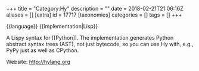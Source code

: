 +++
title = "Category:Hy"
description = ""
date = 2018-02-21T21:06:16Z
aliases = []
[extra]
id = 17717
[taxonomies]
categories = []
tags = []
+++

{{language}}
{{implementation|Lisp}}

A Lispy syntax for [[Python]]. The implementation generates Python abstract syntax trees (AST), not just bytecode, so you can use Hy with, e.g., PyPy just as well as CPython.

Website: http://hylang.org
